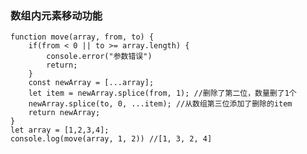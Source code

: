 ### 数组内元素移动功能

	function move(array, from, to) {
		if(from < 0 || to >= array.length) {
			console.error("参数错误")
			return;
		}
		const newArray = [...array];
		let item = newArray.splice(from, 1); //删除了第二位，数量删了1个
		newArray.splice(to, 0, ...item); //从数组第三位添加了删除的item
		return newArray;
	}
	let array = [1,2,3,4];
	console.log(move(array, 1, 2)) //[1, 3, 2, 4]